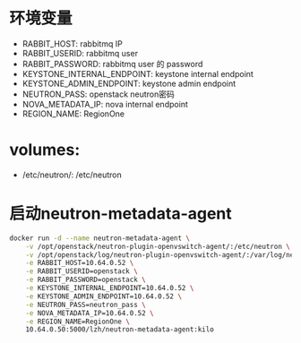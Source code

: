 # 环境变量
- RABBIT_HOST: rabbitmq IP
- RABBIT_USERID: rabbitmq user
- RABBIT_PASSWORD: rabbitmq user 的 password
- KEYSTONE_INTERNAL_ENDPOINT: keystone internal endpoint
- KEYSTONE_ADMIN_ENDPOINT: keystone admin endpoint
- NEUTRON_PASS: openstack neutron密码
- NOVA_METADATA_IP: nova internal endpoint
- REGION_NAME: RegionOne

# volumes:
- /etc/neutron/: /etc/neutron

# 启动neutron-metadata-agent
```bash
docker run -d --name neutron-metadata-agent \
    -v /opt/openstack/neutron-plugin-openvswitch-agent/:/etc/neutron \
    -v /opt/openstack/log/neutron-plugin-openvswitch-agent/:/var/log/neutron/ \
    -e RABBIT_HOST=10.64.0.52 \
    -e RABBIT_USERID=openstack \
    -e RABBIT_PASSWORD=openstack \
    -e KEYSTONE_INTERNAL_ENDPOINT=10.64.0.52 \
    -e KEYSTONE_ADMIN_ENDPOINT=10.64.0.52 \
    -e NEUTRON_PASS=neutron_pass \
    -e NOVA_METADATA_IP=10.64.0.52 \
    -e REGION_NAME=RegionOne \
    10.64.0.50:5000/lzh/neutron-metadata-agent:kilo
```